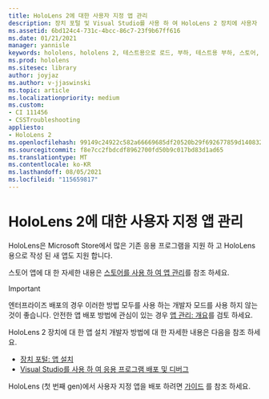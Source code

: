 ```yaml
---
title: HoloLens 2에 대한 사용자 지정 앱 관리
description: 장치 포털 및 Visual Studio를 사용 하 여 HoloLens 2 장치에 사용자 지정 holographic apps를 설치, 제거 및 함께 로드 하는 방법을 알아봅니다.
ms.assetid: 6bd124c4-731c-4bcc-86c7-23f9b67ff616
ms.date: 01/21/2021
manager: yannisle
keywords: hololens, hololens 2, 테스트용으로 로드, 부하, 테스트용 부하, 스토어, uwp, 앱, 설치
ms.prod: hololens
ms.sitesec: library
author: joyjaz
ms.author: v-jjaswinski
ms.topic: article
ms.localizationpriority: medium
ms.custom:
- CI 111456
- CSSTroubleshooting
appliesto:
- HoloLens 2
ms.openlocfilehash: 99149c24922c582a66669685df20520b29f692677859d1408328fc9f2ee8ddf3
ms.sourcegitcommit: f8e7cc2fbdcdf8962700fd50b9c017bd83d1ad65
ms.translationtype: MT
ms.contentlocale: ko-KR
ms.lasthandoff: 08/05/2021
ms.locfileid: "115659817"
---
```

# <a name="manage-custom-apps-for-hololens-2"></a>HoloLens 2에 대한 사용자 지정 앱 관리

HoloLens은 Microsoft Store에서 많은 기존 응용 프로그램을 지원 하 고 HoloLens 용으로 작성 된 새 앱도 지원 합니다. 

스토어 앱에 대 한 자세한 내용은 [스토어를 사용 하 여 앱 관리](holographic-store-apps.md)를 참조 하세요.

> [!IMPORTANT]
> 엔터프라이즈 배포의 경우 이러한 방법 모두를 사용 하는 개발자 모드를 사용 하지 않는 것이 좋습니다. 안전한 앱 배포 방법에 관심이 있는 경우 [앱 관리: 개요](app-deploy-overview.md)를 검토 하세요.

HoloLens 2 장치에 대 한 앱 설치 개발자 방법에 대 한 자세한 내용은 다음을 참조 하세요.

- [장치 포털: 앱 설치](/windows/mixed-reality/develop/platform-capabilities-and-apis/using-the-windows-device-portal#installing-an-app)
- [Visual Studio를 사용 하 여 응용 프로그램 배포 및 디버그](/windows/mixed-reality/develop/platform-capabilities-and-apis/using-visual-studio)

HoloLens (첫 번째 gen)에서 사용자 지정 앱을 배포 하려면 [가이드](holographic-custom-apps.md) 를 참조 하세요.
